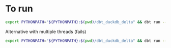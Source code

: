 # To run


```bash
export PYTHONPATH="${PYTHONPATH}:$(pwd)/dbt_duckdb_delta" && dbt run --profiles-dir ./dbt_duckdb_delta --project-dir ./dbt_duckdb_delta
```

Alternative with multiple threads (fails)

```bash
export PYTHONPATH="${PYTHONPATH}:$(pwd)/dbt_duckdb_delta" && dbt run --profiles-dir ./dbt_duckdb_delta --project-dir ./dbt_duckdb_delta --threads 2
```